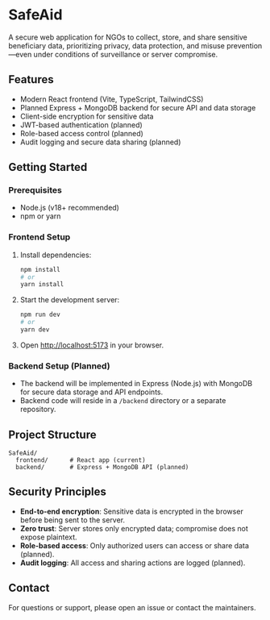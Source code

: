 # SafeAid

A secure web application for NGOs to collect, store, and share sensitive beneficiary data, prioritizing privacy, data protection, and misuse prevention—even under conditions of surveillance or server compromise.

## Features
- Modern React frontend (Vite, TypeScript, TailwindCSS)
- Planned Express + MongoDB backend for secure API and data storage
- Client-side encryption for sensitive data
- JWT-based authentication (planned)
- Role-based access control (planned)
- Audit logging and secure data sharing (planned)

## Getting Started

### Prerequisites
- Node.js (v18+ recommended)
- npm or yarn

### Frontend Setup
1. Install dependencies:
   ```bash
   npm install
   # or
   yarn install
   ```
2. Start the development server:
   ```bash
   npm run dev
   # or
   yarn dev
   ```
3. Open [http://localhost:5173](http://localhost:5173) in your browser.

### Backend Setup (Planned)
- The backend will be implemented in Express (Node.js) with MongoDB for secure data storage and API endpoints.
- Backend code will reside in a `/backend` directory or a separate repository.

## Project Structure
```
SafeAid/
  frontend/      # React app (current)
  backend/       # Express + MongoDB API (planned)
```

## Security Principles
- **End-to-end encryption**: Sensitive data is encrypted in the browser before being sent to the server.
- **Zero trust**: Server stores only encrypted data; compromise does not expose plaintext.
- **Role-based access**: Only authorized users can access or share data (planned).
- **Audit logging**: All access and sharing actions are logged (planned).

## Contact
For questions or support, please open an issue or contact the maintainers. 